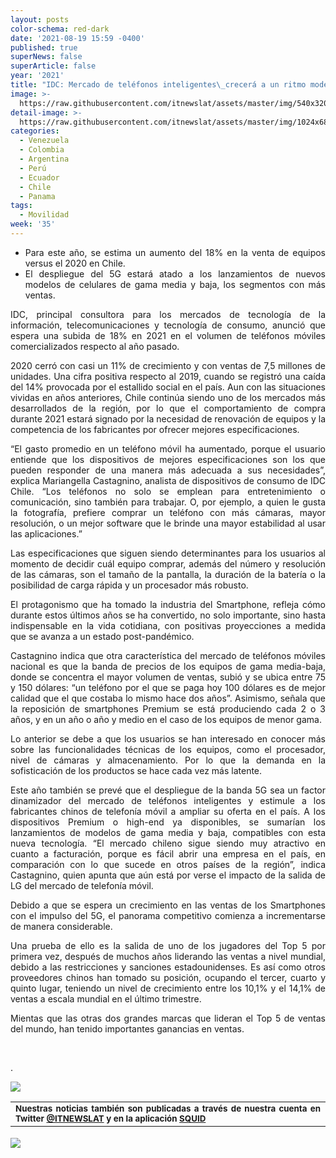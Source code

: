 ```yaml
---
layout: posts
color-schema: red-dark
date: '2021-08-19 15:59 -0400'
published: true
superNews: false
superArticle: false
year: '2021'
title: "IDC: Mercado de teléfonos inteligentes\_crecerá a un ritmo moderado en 2021"
image: >-
  https://raw.githubusercontent.com/itnewslat/assets/master/img/540x320/Celulares-p.jpg
detail-image: >-
  https://raw.githubusercontent.com/itnewslat/assets/master/img/1024x680/Celulares-g.jpg
categories:
  - Venezuela
  - Colombia
  - Argentina
  - Perú
  - Ecuador
  - Chile
  - Panama
tags:
  - Movilidad
week: '35'
---
```

<ul style="text-align: justify;">
	<li>Para este año, se estima un aumento del 18% en la venta de equipos versus el 2020 en Chile.</li>
	<li>El despliegue del 5G estará atado a los lanzamientos de nuevos modelos de celulares de gama media y baja, los segmentos con más ventas.</li>
</ul>
<p style="text-align: justify;">IDC, principal consultora para los mercados de tecnología de la información, telecomunicaciones y tecnología de consumo, anunció que espera una subida de 18% en 2021 en el volumen de teléfonos móviles comercializados respecto al año pasado.</p>
<p style="text-align: justify;">2020 cerró con casi un 11% de crecimiento y con ventas de 7,5 millones de unidades. Una cifra positiva respecto al 2019, cuando se registró una caída del 14% provocada por el estallido social en el país. Aun con las situaciones vividas en años anteriores, Chile continúa siendo uno de los mercados más desarrollados de la región, por lo que el comportamiento de compra durante 2021 estará signado por la necesidad de renovación de equipos y la competencia de los fabricantes por ofrecer mejores especificaciones.</p>
<p style="text-align: justify;">“El gasto promedio en un teléfono móvil ha aumentado, porque el usuario entiende que los dispositivos de mejores especificaciones son los que pueden responder de una manera más adecuada a sus necesidades”, explica Mariangella Castagnino, analista de dispositivos de consumo de IDC Chile. “Los teléfonos no solo se emplean para entretenimiento o comunicación, sino también para trabajar. O, por ejemplo, a quien le gusta la fotografía, prefiere comprar un teléfono con más cámaras, mayor resolución, o un mejor software que le brinde una mayor estabilidad al usar las aplicaciones.”</p>
<p style="text-align: justify;">Las especificaciones que siguen siendo determinantes para los usuarios al momento de decidir cuál equipo comprar, además del número y resolución de las cámaras, son el tamaño de la pantalla, la duración de la batería o la posibilidad de carga rápida y un procesador más robusto.</p>
<p style="text-align: justify;">El protagonismo que ha tomado la industria del Smartphone, refleja cómo durante estos últimos años se ha convertido, no solo importante, sino hasta indispensable en la vida cotidiana, con positivas proyecciones a medida que se avanza a un estado post-pandémico.</p>
<p style="text-align: justify;">Castagnino indica que otra característica del mercado de teléfonos móviles nacional es que la banda de precios de los equipos de gama media-baja, donde se concentra el mayor volumen de ventas, subió y se ubica entre 75 y 150 dólares: “un teléfono por el que se paga hoy 100 dólares es de mejor calidad que el que costaba lo mismo hace dos años”. Asimismo, señala que la reposición de smartphones Premium se está produciendo cada 2 o 3 años, y en un año o año y medio en el caso de los equipos de menor gama.</p>
<p style="text-align: justify;">Lo anterior se debe a que los usuarios se han interesado en conocer más sobre las funcionalidades técnicas de los equipos, como el procesador, nivel de cámaras y almacenamiento. Por lo que la demanda en la sofisticación de los productos se hace cada vez más latente.</p>
<p style="text-align: justify;">Este año también se prevé que el despliegue de la banda 5G sea un factor dinamizador del mercado de teléfonos inteligentes y estimule a los fabricantes chinos de telefonía móvil a ampliar su oferta en el país. A los dispositivos Premium o high-end ya disponibles, se sumarían los lanzamientos de modelos de gama media y baja, compatibles con esta nueva tecnología. “El mercado chileno sigue siendo muy atractivo en cuanto a facturación, porque es fácil abrir una empresa en el país, en comparación con lo que sucede en otros países de la región”, indica Castagnino, quien apunta que aún está por verse el impacto de la salida de LG del mercado de telefonía móvil.</p>
<p style="text-align: justify;">Debido a que se espera un crecimiento en las ventas de los Smartphones con el impulso del 5G, el panorama competitivo comienza a incrementarse de manera considerable.</p>
<p style="text-align: justify;">Una prueba de ello es la salida de uno de los jugadores del Top 5 por primera vez, después de muchos años liderando las ventas a nivel mundial, debido a las restricciones y sanciones estadounidenses. Es así como otros proveedores chinos han tomado su posición, ocupando el tercer, cuarto y quinto lugar, teniendo un nivel de crecimiento entre los 10,1% y el 14,1% de ventas a escala mundial en el último trimestre.</p>
<p style="text-align: justify;">Mientas que las otras dos grandes marcas que lideran el Top 5 de ventas del mundo, han tenido importantes ganancias en ventas.</p>
<p style="text-align: justify;"><strong> </strong></p>.

![](https://raw.githubusercontent.com/itnewslat/assets/master/img/540x320/Celulares-p.jpg)

<table style="height: 42px;" width="569">
<tbody>
<tr>
<td style="text-align: justify;"><sub><strong>Nuestras noticias también son publicadas a través de nuestra cuenta en Twitter <a href="https://twitter.com/itnewslat?lang=es">@ITNEWSLAT</a> y en la aplicación <a href="https://squidapp.co/en/">SQUID</a></strong></sub></td>
</tr>
</tbody>
</table>

<img src="https://tracker.metricool.com/c3po.jpg?hash=56f88a41e39ab42c063cc51676587a04"/>
